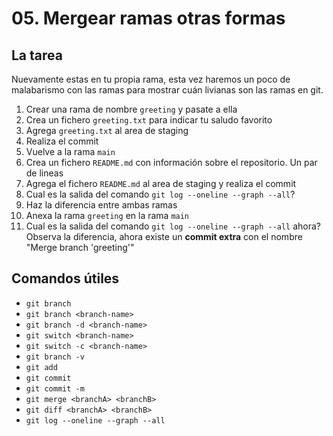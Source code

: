 
# 05. Mergear ramas otras formas

## La tarea

Nuevamente estas en tu propia rama, esta vez haremos un poco de malabarismo con las ramas para mostrar cuán livianas son las ramas en git.

1. Crear una rama de nombre `greeting` y pasate a ella
2. Crea un fichero `greeting.txt` para indicar tu saludo favorito
3. Agrega `greeting.txt` al area de staging
4. Realiza el commit
5. Vuelve a la rama `main`
6. Crea un fichero `README.md` con información sobre el repositorio. Un par de lineas
7. Agrega el fichero `README.md` al area de staging y realiza el commit
8. Cual es la salida del comando `git log --oneline --graph --all`?
9. Haz la diferencia entre ambas ramas
10. Anexa la rama `greeting` en la rama `main`
11. Cual es la salida del comando `git log --oneline --graph --all` ahora? Observa la diferencia, ahora existe un **commit extra** con el nombre "Merge branch 'greeting'"

## Comandos útiles

- `git branch`
- `git branch <branch-name>`
- `git branch -d <branch-name>`
- `git switch <branch-name>`
- `git switch -c <branch-name>`
- `git branch -v`
- `git add`
- `git commit`
- `git commit -m`
- `git merge <branchA> <branchB>`
- `git diff <branchA> <branchB>`
- `git log --oneline --graph --all`
